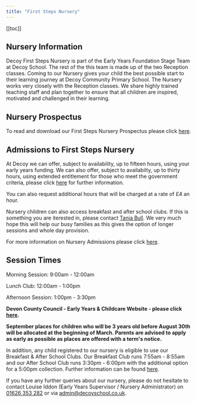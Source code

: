 ```yaml
---
title: "First Steps Nursery"
---
```


[[toc]]

## Nursery Information

Decoy First Steps Nursery is part of the Early Years Foundation Stage Team at Decoy School. The rest of the this team is made up of the two Reception classes. Coming to our Nursery gives your child the best possible start to their learning journey at Decoy Community Primary School. The Nursery works very closely with the Reception classes. We share highly trained teaching staff and plan together to ensure that all children are inspired, motivated and challenged in their learning.

## Nursery Prospectus

To read and download our First Steps Nursery Prospectus please click [here][3].
<a id="down"></a>

## Admissions to First Steps Nursery

At Decoy we can offer, subject to availability, up to fifteen hours, using your early years funding. We can also offer, subject to availabilty, up to thirty hours, using extended entitlement for those who meet the government criteria, please click [here][5] for further information.

You can also request additional hours that will be charged at a rate of £4 an hour.

Nursery children can also access breakfast and after school clubs. If this is something you are iterested in, please contact <a href="mailto:tbull@decoyschool.co.uk">Tania Bull</a>. We very much hope this will help our busy families as this gives the option of longer sessions and whole day provision.

For more information on Nursery Admissions please click [here][1].

## Session Times

Morning Session: 9:00am - 12:00am

Lunch Club: 12:00am - 1:00pm

Afternoon Session: 1:00pm - 3:30pm

**Devon County Council - Early Years & Childcare Website - please click [here][4].**

**September places for children who will be 3 years old before August 30th will be allocated at the beginning of March.
Parents are advised to apply as early as possible as places are offered with a term's notice.**

In addition, any child registered to our nursery is eligible to use our Breakfast & After School Clubs. Our Breakfast Club runs 7:55am - 8:55am and our After School Club runs 3:30pm - 6:00pm with the additional option for a 5:00pm collection. Further information can be found [here][2].

If you have any further queries about our nursery, please do not hesitate to contact Louise Iddon (Early Years Supervisor / Nursery Administrator) on <a href='tel:+441626353282'>01626 353 282</a> or via <a href="mailto:admin@decoyschool.co.uk">admin@decoyschool.co.uk</a>.

[1]: https://drive.google.com/a/decoyschool.co.uk/folderview?id=0B0102cki14zKSGFZeWRwLUlyRHM&usp=sharing&tid=0B0102cki14zKUmg5Y1FYcVhwUlU
[2]: ../extended-schools-admissions
[3]: https://drive.google.com/open?id=0B76W__U5CTntSUhiNVZqNmxucFU
[4]: https://new.devon.gov.uk/educationandfamilies/early-years-and-childcare
[5]: https://www.childcarechoices.gov.uk
